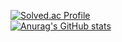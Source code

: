[![Solved.ac Profile](http://mazassumnida.wtf/api/v2/generate_badge?boj=cksxkr5193)](https://solved.ac/cksxkr5193/)<br/> 
[![Anurag's GitHub stats](https://github-readme-stats.vercel.app/api?username=legitgoons)](https://github.com/legitgoons/github-readme-stats)<br/> 
